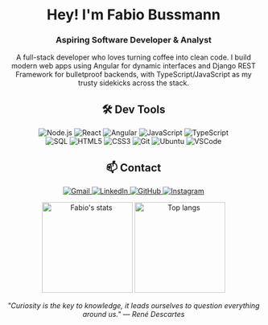 <h1 align="center">Hey! I'm Fabio Bussmann</h1>
<h3 align="center">Aspiring Software Developer & Analyst</h3>

<p align="center">
A full-stack developer who loves turning coffee into clean code. I build modern web apps using Angular for dynamic interfaces and Django REST Framework for bulletproof backends, with TypeScript/JavaScript as my trusty sidekicks across the stack.
</p>

<h2 align="center">🛠️ Dev Tools</h2>

<p align="center">
  <img src="https://img.shields.io/badge/Node.js-339933?style=for-the-badge&logo=nodedotjs&logoColor=white" alt="Node.js"/>
  <img src="https://img.shields.io/badge/React-61DAFB?style=for-the-badge&logo=react&logoColor=black" alt="React"/>
  <img src="https://img.shields.io/badge/Angular-DD0031?style=for-the-badge&logo=angular&logoColor=white" alt="Angular"/>
  <img src="https://img.shields.io/badge/JavaScript-F7DF1E?style=for-the-badge&logo=javascript&logoColor=black" alt="JavaScript"/>
  <img src="https://img.shields.io/badge/TypeScript-007ACC?style=for-the-badge&logo=typescript&logoColor=white" alt="TypeScript"/>
  <br>
  <img src="https://img.shields.io/badge/SQL-4479A1?style=for-the-badge&logo=mysql&logoColor=white" alt="SQL"/>
  <img src="https://img.shields.io/badge/HTML5-E34F26?style=for-the-badge&logo=html5&logoColor=white" alt="HTML5"/>
  <img src="https://img.shields.io/badge/CSS3-1572B6?style=for-the-badge&logo=css3&logoColor=white" alt="CSS3"/>
  <img src="https://img.shields.io/badge/Git-F05032?style=for-the-badge&logo=git&logoColor=white" alt="Git"/>
  <img src="https://img.shields.io/badge/Ubuntu-E95420?style=for-the-badge&logo=ubuntu&logoColor=white" alt="Ubuntu"/>
  <img src="https://img.shields.io/badge/VSCode-007ACC?style=for-the-badge&logo=visualstudiocode&logoColor=white" alt="VSCode"/>
</p>

<h2 align="center">📫 Contact</h2>

<p align="center">
  <a href="mailto:fabio12513@gmail.com">
    <img src="https://img.shields.io/badge/Gmail-D14836?style=for-the-badge&logo=gmail&logoColor=white" alt="Gmail"/>
  </a>
  <a href="https://www.linkedin.com/in/devfabiobussmann/">
    <img src="https://img.shields.io/badge/LinkedIn-0077B5?style=for-the-badge&logo=linkedin&logoColor=white" alt="LinkedIn"/>
  </a>
  <a href="https://github.com/BussmannFabio">
    <img src="https://img.shields.io/badge/GitHub-100000?style=for-the-badge&logo=github&logoColor=white" alt="GitHub"/>
  </a>
  <a href="https://www.instagram.com/fabio_bussmann/">
    <img src="https://img.shields.io/badge/Instagram-E4405F?style=for-the-badge&logo=instagram&logoColor=white" alt="Instagram"/>
  </a>
</p>

<p align="center"> <img height="180em" src="https://github-readme-stats.vercel.app/api?username=BussmannFabio&show_icons=true&theme=radical&count_private=true" alt="Fabio's stats" /> <img height="180em" src="https://github-readme-stats.vercel.app/api/top-langs/?username=BussmannFabio&layout=compact&theme=radical" alt="Top langs" /> </p>

<p align="center">
  <em>"Curiosity is the key to knowledge, it leads ourselves to question everything around us." — René Descartes</em>
</p>

